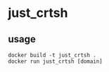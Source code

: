 # just_crtsh

## usage
```commandline
docker build -t just_crtsh .
docker run just_crtsh [domain]
```
